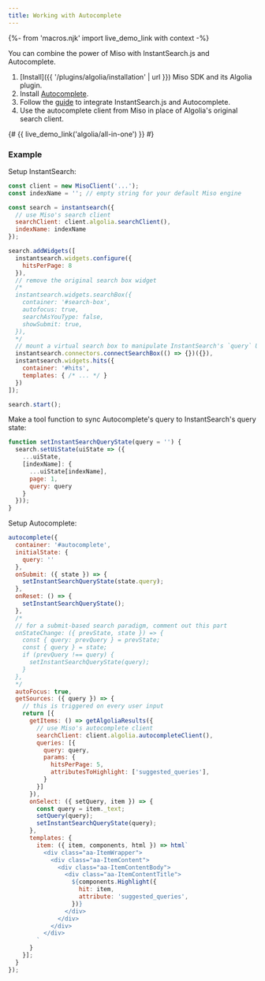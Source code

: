 ```yaml
---
title: Working with Autocomplete
---
```


{%- from 'macros.njk' import live_demo_link with context -%}

You can combine the power of Miso with InstantSearch.js and Autocomplete.

1. [Install]({{ '/plugins/algolia/installation' | url }}) Miso SDK and its Algolia plugin.
1. Install [Autocomplete](https://www.algolia.com/doc/ui-libraries/autocomplete/introduction/getting-started/).
1. Follow the [guide](https://www.algolia.com/doc/ui-libraries/autocomplete/integrations/with-instantsearch/) to integrate InstantSearch.js and Autocomplete.
1. Use the autocomplete client from Miso in place of Algolia's original search client.

{#
{{ live_demo_link('algolia/all-in-one') }}
#}

### Example

Setup InstantSearch:

```js
const client = new MisoClient('...');
const indexName = ''; // empty string for your default Miso engine

const search = instantsearch({
  // use Miso's search client
  searchClient: client.algolia.searchClient(),
  indexName: indexName
});

search.addWidgets([
  instantsearch.widgets.configure({
    hitsPerPage: 8
  }),
  // remove the original search box widget
  /*
  instantsearch.widgets.searchBox({
    container: '#search-box',
    autofocus: true,
    searchAsYouType: false,
    showSubmit: true,
  }),
  */
  // mount a virtual search box to manipulate InstantSearch's `query` UI state parameter
  instantsearch.connectors.connectSearchBox(() => {})({}),
  instantsearch.widgets.hits({
    container: '#hits',
    templates: { /* ... */ }
  })
]);

search.start();
```

Make a tool function to sync Autocomplete's query to InstantSearch's query state:

```js
function setInstantSearchQueryState(query = '') {
  search.setUiState(uiState => ({
    ...uiState,
    [indexName]: {
      ...uiState[indexName],
      page: 1,
      query: query
    }
  }));
}
```

Setup Autocomplete:

```js
autocomplete({
  container: '#autocomplete',
  initialState: {
    query: ''
  },
  onSubmit: ({ state }) => {
    setInstantSearchQueryState(state.query);
  },
  onReset: () => {
    setInstantSearchQueryState();
  },
  /*
  // for a submit-based search paradigm, comment out this part
  onStateChange: ({ prevState, state }) => {
    const { query: prevQuery } = prevState;
    const { query } = state;
    if (prevQuery !== query) {
      setInstantSearchQueryState(query);
    }
  },
  */
  autoFocus: true,
  getSources: ({ query }) => {
    // this is triggered on every user input
    return [{
      getItems: () => getAlgoliaResults({
        // use Miso's autocomplete client
        searchClient: client.algolia.autocompleteClient(),
        queries: [{
          query: query,
          params: {
            hitsPerPage: 5,
            attributesToHighlight: ['suggested_queries'],
          }
        }]
      }),
      onSelect: ({ setQuery, item }) => {
        const query = item._text;
        setQuery(query);
        setInstantSearchQueryState(query);
      },
      templates: {
        item: ({ item, components, html }) => html`
          <div class="aa-ItemWrapper">
            <div class="aa-ItemContent">
              <div class="aa-ItemContentBody">
                <div class="aa-ItemContentTitle">
                  ${components.Highlight({
                    hit: item,
                    attribute: 'suggested_queries',
                  })}
                </div>
              </div>
            </div>
          </div>
        `
      }
    }];
  }
});
```
